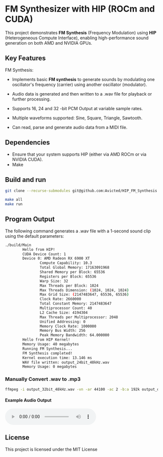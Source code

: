 # FM Synthesizer with HIP (ROCm and CUDA)

This project demonstrates **FM Synthesis** (Frequency Modulation) using **HIP** (Heterogeneous Compute Interface), enabling high-performance sound generation on both AMD and NVIDIA GPUs.

## Key Features
FM Synthesis:

 - Implements basic **FM synthesis** to generate sounds by modulating one oscillator's frequency (carrier) using another oscillator (modulator).

 - Audio data is generated and then written to a .wav file for playback or further processing.

 - Supports 16, 24 and 32 -bit PCM Output at variable sample rates.

 - Multiple waveforms supported: Sine, Square, Triangle, Sawtooth.

 - Can read, parse and generate audio data from a MIDI file.

## Dependencies
 - Ensure that your system supports HIP (either via AMD ROCm or via NVIDIA CUDA).
 - Make

## Build and run
```bash
git clone --recurse-submodules git@github.com:Avicted/HIP_FM_Synthesis.git

make all
make run
```

## Program Output
The following command generates a .wav file with a 1-second sound clip using the default parameters:
```bash
./build/Main
        Hello from HIP!
        CUDA Device Count: 1
        Device 0: AMD Radeon RX 6900 XT
                Compute Capability: 10.3
                Total Global Memory: 17163091968
                Shared Memory per Block: 65536
                Registers per Block: 65536
                Warp Size: 32
                Max Threads per Block: 1024
                Max Threads Dimension: (1024, 1024, 1024)
                Max Grid Size: (2147483647, 65536, 65536)
                Clock Rate: 2660000
                Total Constant Memory: 2147483647
                Multiprocessor Count: 40
                L2 Cache Size: 4194304
                Max Threads per Multiprocessor: 2048
                Unified Addressing: 0
                Memory Clock Rate: 1000000
                Memory Bus Width: 256
                Peak Memory Bandwidth: 64.000000
        Hello from HIP Kernel!
        Memory Usage: 40 megabytes
        Running FM Synthesis...
        FM Synthesis completed!
        Kernel execution time: 13.146 ms
        WAV file written: output_24bit_48kHz.wav
        Memory Usage: 0 megabytes
```

### Manually Convert .wav to .mp3
```bash
ffmpeg -i output_32bit_48kHz.wav -vn -ar 44100 -ac 2 -b:a 192k output_demo.mp3
```

#### Example Audio Output

![Audio](https://github.com/Avicted/HIP_FM_Synthesis/blob/main/output_demo.mp3)

## License
This project is licensed under the MIT License